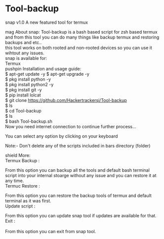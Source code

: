 # Tool-backup
snap v1.0
A new featured tool for termux

mag About snap:
Tool-backup is a bash based script for zsh based termux and from this tool you can do many things like backup termux and restoring backups and etc..<br>
this tool works on both rooted and non-rooted devices so you can use it wihtout any issues.<br>
snap is available for:<br>
Termux<br>
pushpin Installation and usage guide:<br>
$ apt-get update -y
$ apt-get upgrade -y<br>
$ pkg install python -y <br>
$ pkg install python2 -y<br>
$ pkg install git -y<br>
$ pip install lolcat<br>
$ git clone https://github.com/Hackertrackersj/Tool-backup<br>
$ ls<br>
$ cd Tool-backup<br>
$ ls<br>
$ bash Tool-backup.sh<br>
Now you need internet connection to continue further process...<br>

You can select any option by clicking on your keyboard<br>

Note:- Don't delete any of the scripts included in bars directory (folder)<br>

shield More:<br>
Termux Backup :<br>

From this option you can backup all the tools and default bash terminal script into your internal stoarge without any issue and you can restore it at any time.<br>
Termuc Restore :<br>

From this option you can restore the backup tools of termux and default terminal as it was first.<br>
Update script :<br>

From this option you can update snap tool if updates are available for that.<br>
Exit :<br>
<br>
From this option you can exit from snap tool.<br>
